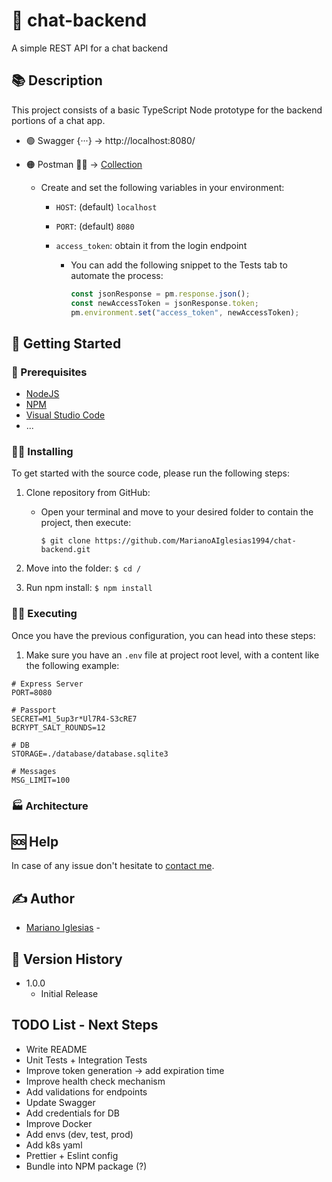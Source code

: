 # 💬 chat-backend

A simple REST API for a chat backend

## 📚 Description

This project consists of a basic TypeScript Node prototype for the backend portions of a chat app.

- 🟢 Swagger {···} -> http://localhost:8080/

- 🟠 Postman 🦸‍♀️ -> [Collection](./chat_backend.postman_collection.json)

  - Create and set the following variables in your environment:

    - `HOST`: (default) `localhost`
    - `PORT`: (default) `8080`
    - `access_token`: obtain it from the login endpoint

      - You can add the following snippet to the Tests tab to automate the process:

        ```javascript
        const jsonResponse = pm.response.json();
        const newAccessToken = jsonResponse.token;
        pm.environment.set("access_token", newAccessToken);
        ```

## 🌅 Getting Started

### 🔧 Prerequisites

- [NodeJS](https://nodejs.org/en/)
- [NPM](https://www.npmjs.com/)
- [Visual Studio Code](https://code.visualstudio.com/)
- ...

### 👨‍💻 Installing

To get started with the source code, please run the following steps:

1. Clone repository from GitHub:

   - Open your terminal and move to your desired folder to contain the project, then execute:

     `$ git clone https://github.com/MarianoAIglesias1994/chat-backend.git`

2. Move into the folder: `$ cd /`
3. Run npm install: `$ npm install`

### 🏃‍♂️ Executing

Once you have the previous configuration, you can head into these steps:

1. Make sure you have an `.env` file at project root level, with a content like the following example:

```
# Express Server
PORT=8080

# Passport
SECRET=M1_5up3r*Ul7R4-S3cRE7
BCRYPT_SALT_ROUNDS=12

# DB
STORAGE=./database/database.sqlite3

# Messages
MSG_LIMIT=100

```

### 🏭 Architecture

## 🆘 Help

In case of any issue don't hesitate to [contact me](mailto:miglesias@fi.uba.ar).

## ✍ Author

- [Mariano Iglesias](https://www.linkedin.com/in/mariano-agustin-iglesias/) -

## 📜 Version History

- 1.0.0
  - Initial Release

## TODO List - Next Steps

- Write README
- Unit Tests + Integration Tests
- Improve token generation -> add expiration time
- Improve health check mechanism
- Add validations for endpoints
- Update Swagger
- Add credentials for DB
- Improve Docker
- Add envs (dev, test, prod)
- Add k8s yaml
- Prettier + Eslint config
- Bundle into NPM package (?)
